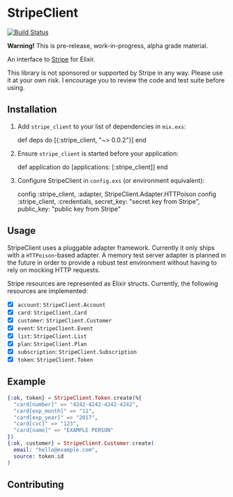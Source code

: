 # StripeClient

[![Build Status](https://travis-ci.org/keichan34/stripe_client.svg?branch=master)](https://travis-ci.org/keichan34/stripe_client)

**Warning!** This is pre-release, work-in-progress, alpha grade material.

An interface to [Stripe](https://stripe.com) for Elixir.

This library is not sponsored or supported by Stripe in any way. Please use it
at your own risk. I encourage you to review the code and test suite before using.

## Installation

  1. Add `stripe_client` to your list of dependencies in `mix.exs`:

        def deps do
          [{:stripe_client, "~> 0.0.2"}]
        end

  2. Ensure `stripe_client` is started before your application:

        def application do
          [applications: [:stripe_client]]
        end

  3. Configure StripeClient in `config.exs` (or environment equivalent):

        config :stripe_client, :adapter, StripeClient.Adapter.HTTPoison
        config :stripe_client, :credentials,
          secret_key: "secret key from Stripe",
          public_key: "public key from Stripe"

## Usage

StripeClient uses a pluggable adapter framework. Currently it only ships with
a `HTTPoison`-based adapter. A memory test server adapter is planned in the
future in order to provide a robust test environment without having to rely
on mocking HTTP requests.

Stripe resources are represented as Elixir structs. Currently, the following
resources are implemented:

- [x] `account`: `StripeClient.Account`
- [x] `card`: `StripeClient.Card`
- [x] `customer`: `StripeClient.Customer`
- [x] `event`: `StripeClient.Event`
- [x] `list`: `StripeClient.List`
- [x] `plan`: `StripeClient.Plan`
- [x] `subscription`: `StripeClient.Subscription`
- [x] `token`: `StripeClient.Token`

## Example

```elixir
{:ok, token} = StripeClient.Token.create(%{
  "card[number]" => "4242-4242-4242-4242",
  "card[exp_month]" => "11",
  "card[exp_year]" => "2017",
  "card[cvc]" => "123",
  "card[name]" => "EXAMPLE PERSON"
})
{:ok, customer} = StripeClient.Customer.create(
  email: "hello@example.com",
  source: token.id
)
```

## Contributing
